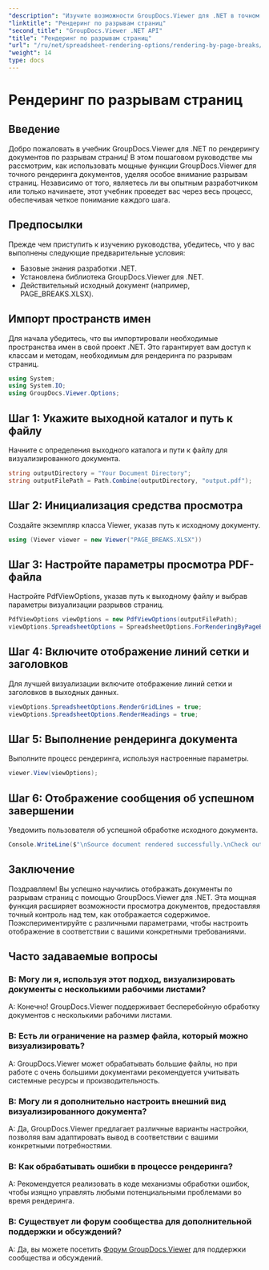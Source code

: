 ```yaml
---
"description": "Изучите возможности GroupDocs.Viewer для .NET в точном рендеринге документов. Следуйте нашему пошаговому руководству по рендерингу по разрывам страниц."
"linktitle": "Рендеринг по разрывам страниц"
"second_title": "GroupDocs.Viewer .NET API"
"title": "Рендеринг по разрывам страниц"
"url": "/ru/net/spreadsheet-rendering-options/rendering-by-page-breaks/"
"weight": 14
type: docs
---
```

# Рендеринг по разрывам страниц

## Введение
Добро пожаловать в учебник GroupDocs.Viewer для .NET по рендерингу документов по разрывам страниц! В этом пошаговом руководстве мы рассмотрим, как использовать мощные функции GroupDocs.Viewer для точного рендеринга документов, уделяя особое внимание разрывам страниц. Независимо от того, являетесь ли вы опытным разработчиком или только начинаете, этот учебник проведет вас через весь процесс, обеспечивая четкое понимание каждого шага.
## Предпосылки
Прежде чем приступить к изучению руководства, убедитесь, что у вас выполнены следующие предварительные условия:
- Базовые знания разработки .NET.
- Установлена библиотека GroupDocs.Viewer для .NET.
- Действительный исходный документ (например, PAGE_BREAKS.XLSX).
## Импорт пространств имен
Для начала убедитесь, что вы импортировали необходимые пространства имен в свой проект .NET. Это гарантирует вам доступ к классам и методам, необходимым для рендеринга по разрывам страниц.
```csharp
using System;
using System.IO;
using GroupDocs.Viewer.Options;
```
## Шаг 1: Укажите выходной каталог и путь к файлу
Начните с определения выходного каталога и пути к файлу для визуализированного документа.
```csharp
string outputDirectory = "Your Document Directory";
string outputFilePath = Path.Combine(outputDirectory, "output.pdf");
```
## Шаг 2: Инициализация средства просмотра
Создайте экземпляр класса Viewer, указав путь к исходному документу.
```csharp
using (Viewer viewer = new Viewer("PAGE_BREAKS.XLSX"))
```
## Шаг 3: Настройте параметры просмотра PDF-файла
Настройте PdfViewOptions, указав путь к выходному файлу и выбрав параметры визуализации разрывов страниц.
```csharp
PdfViewOptions viewOptions = new PdfViewOptions(outputFilePath);
viewOptions.SpreadsheetOptions = SpreadsheetOptions.ForRenderingByPageBreaks();
```
## Шаг 4: Включите отображение линий сетки и заголовков
Для лучшей визуализации включите отображение линий сетки и заголовков в выходных данных.
```csharp
viewOptions.SpreadsheetOptions.RenderGridLines = true;
viewOptions.SpreadsheetOptions.RenderHeadings = true;
```
## Шаг 5: Выполнение рендеринга документа
Выполните процесс рендеринга, используя настроенные параметры.
```csharp
viewer.View(viewOptions);
```
## Шаг 6: Отображение сообщения об успешном завершении
Уведомить пользователя об успешной обработке исходного документа.
```csharp
Console.WriteLine($"\nSource document rendered successfully.\nCheck output in {outputDirectory}.");
```
## Заключение
Поздравляем! Вы успешно научились отображать документы по разрывам страниц с помощью GroupDocs.Viewer для .NET. Эта мощная функция расширяет возможности просмотра документов, предоставляя точный контроль над тем, как отображается содержимое. Поэкспериментируйте с различными параметрами, чтобы настроить отображение в соответствии с вашими конкретными требованиями.
## Часто задаваемые вопросы
### В: Могу ли я, используя этот подход, визуализировать документы с несколькими рабочими листами?
A: Конечно! GroupDocs.Viewer поддерживает бесперебойную обработку документов с несколькими рабочими листами.
### В: Есть ли ограничение на размер файла, который можно визуализировать?
A: GroupDocs.Viewer может обрабатывать большие файлы, но при работе с очень большими документами рекомендуется учитывать системные ресурсы и производительность.
### В: Могу ли я дополнительно настроить внешний вид визуализированного документа?
A: Да, GroupDocs.Viewer предлагает различные варианты настройки, позволяя вам адаптировать вывод в соответствии с вашими конкретными потребностями.
### В: Как обрабатывать ошибки в процессе рендеринга?
A: Рекомендуется реализовать в коде механизмы обработки ошибок, чтобы изящно управлять любыми потенциальными проблемами во время рендеринга.
### В: Существует ли форум сообщества для дополнительной поддержки и обсуждений?
A: Да, вы можете посетить [Форум GroupDocs.Viewer](https://forum.groupdocs.com/c/viewer/9) для поддержки сообщества и обсуждений.